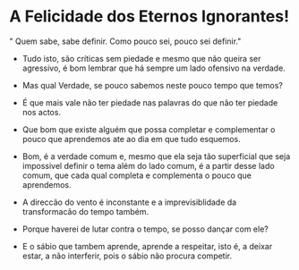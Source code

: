 # A Felicidade dos Eternos Ignorantes!

" Quem sabe, sabe definir. Como pouco sei, pouco sei definir."

- Tudo isto, são críticas sem piedade e mesmo que não queira ser agressivo, é bom lembrar que há sempre um lado ofensivo na verdade.

- Mas qual Verdade, se pouco sabemos neste pouco tempo que temos?

- É que mais vale não ter piedade nas palavras do que não ter piedade nos actos.

- Que bom que existe alguém que possa completar e complementar o pouco que aprendemos ate ao dia em que tudo esquemos. 

- Bom, é a verdade comum e, mesmo que ela seja tão superficial que seja impossivel definir o tema além do lado comum, é a partir desse lado comum, que cada qual completa e complementa o pouco que aprendemos. 

- A direccão do vento é inconstante e a imprevisiblidade da transformacão do tempo também.

- Porque haverei de lutar contra o tempo, se posso dançar com ele?

- E o sábio que tambem aprende, aprende a respeitar, isto é, a deixar estar, a não interferir, pois o sábio não procura competir. 